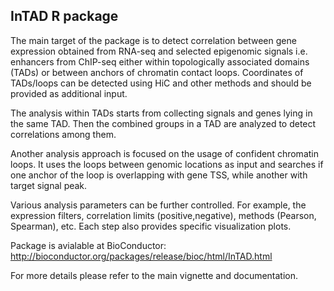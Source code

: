 ## InTAD R package ##

The main target of the package is to detect correlation between gene expression obtained from RNA-seq and selected epigenomic signals i.e. enhancers from ChIP-seq either within topologically associated domains (TADs) or between anchors of chromatin contact loops. Coordinates of TADs/loops can be detected using HiC and other methods and should be provided as additional input.

The analysis within TADs starts from collecting signals and genes lying in the same TAD. Then the combined groups in a TAD are analyzed to detect correlations among them. 

Another analysis approach is focused on the usage of confident chromatin loops. It uses the loops between genomic locations as input and searches if one anchor of the loop is overlapping with gene TSS, while another with target signal peak.

Various analysis parameters can be further controlled. For example, the expression filters, correlation limits (positive,negative), methods (Pearson, Spearman), etc. Each step also provides specific visualization plots.

Package is avialable at BioConductor:
http://bioconductor.org/packages/release/bioc/html/InTAD.html 

For more details please refer to the main vignette and documentation.

